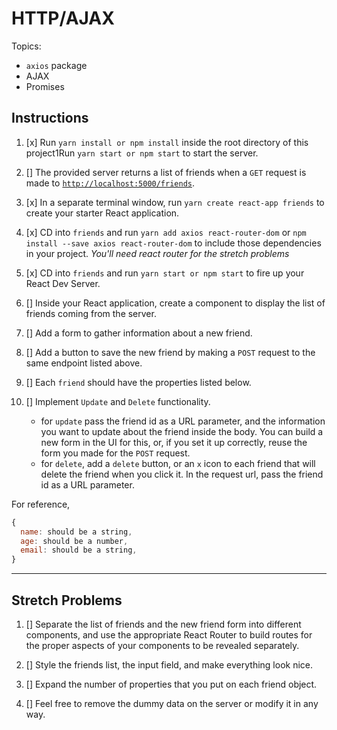 # HTTP/AJAX

Topics:

* `axios` package
* AJAX
* Promises

## Instructions

1. [x]  Run `yarn install or npm install` inside the root directory of this project1Run `yarn start or npm start` to start the server.

2. []  The provided server returns a list of friends when a `GET` request is made to [`http://localhost:5000/friends`](http://localhost:5000/friends).

3. [x] In a separate terminal window, run `yarn create react-app friends` to create your starter React application.

4. [x] CD into `friends` and run `yarn add axios react-router-dom` or `npm install --save axios react-router-dom` to include those dependencies in your project. _You'll need react router for the stretch problems_

5. [x] CD into `friends` and run `yarn start or npm start` to fire up your React Dev Server.

6. [] Inside your React application, create a component to display the list of friends coming from the server.

7. [] Add a form to gather information about a new friend.

8. [] Add a button to save the new friend by making a `POST` request to the same endpoint listed above.

9. [] Each `friend` should have the properties listed below.

10. [] Implement `Update` and `Delete` functionality.
    * for `update` pass the friend id as a URL parameter, and the information you want to update about the friend inside the body. You can build a new form in the UI for this, or, if you set it up correctly, reuse the form you made for the `POST` request.
    * for `delete`, add a `delete` button, or an `x` icon to each friend that will delete the friend when you click it. In the request url, pass the friend id as a URL parameter.

For reference, 
```js
{
  name: should be a string,
  age: should be a number,
  email: should be a string,
}
```

---

## Stretch Problems

1. [] Separate the list of friends and the new friend form into different components, and use the appropriate React Router to build routes for the proper aspects of your components to be revealed separately.

2. [] Style the friends list, the input field, and make everything look nice.

3. [] Expand the number of properties that you put on each friend object.

4. [] Feel free to remove the dummy data on the server or modify it in any way.
